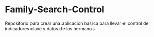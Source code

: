 # Family-Search-Control
Repositorio para crear una aplicacion basica para llevar el control de indicadores clave y datos de los hermanos
